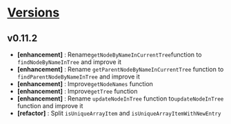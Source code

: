 # [Versions](https://github.com/Tracktor/treege/releases)

## v0.11.2
- **[enhancement]** : Rename`getNodeByNameInCurrentTree`function to `findNodeByNameInTree` and improve it
- **[enhancement]** : Rename `getParentNodeByNameInCurrentTree` function to `findParentNodeByNameInTree`   and improve it
- **[enhancement]** : Improve`getNodeNames` function
- **[enhancement]** : Improve`getTree` function
- **[enhancement]** : Rename `updateNodeInTree` function to`updateNodeInTree` function and improve it
- **[refactor]** : Split `isUniqueArrayItem` and `isUniqueArrayItemWithNewEntry`
